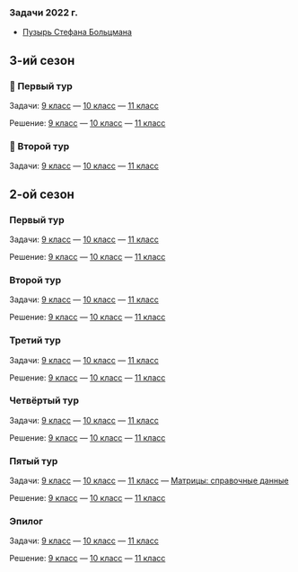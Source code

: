 ### Задачи 2022 г.
- [Пузырь Стефана Больцмана](../lprcup-files/Задача_Пузырь_Стефана_Больцмана.pdf)

## 3-ий сезон
### 🎉 Первый тур
Задачи: [9 класс](../lprcup-files/09.s03.e01_ru.pdf) — [10 класс](../lprcup-files/10.s03.e01_ru.pdf) — [11 класс](../lprcup-files/11.s03.e01_ru.pdf)

Решение: [9 класс](../lprcup-files/09.s03.e01_sol_ru.pdf) — [10 класс](../lprcup-files/10.s03.e01_sol_ru.pdf) — [11 класс](../lprcup-files/11.s03.e01_sol_ru.pdf)

### 🎉 Второй тур
Задачи: [9 класс](../lprcup-files/09.s03.e02_ru.pdf) — [10 класс](../lprcup-files/10.s03.e02_ru.pdf) — [11 класс](../lprcup-files/11.s03.e02_ru.pdf)

<!-- Решение: [9 класс](../lprcup-files/09.s03.e01_sol_ru.pdf) — [10 класс](../lprcup-files/10.s03.e01_sol_ru.pdf) — [11 класс](../lprcup-files/11.s03.e01_sol_ru.pdf) -->

## 2-ой сезон
### Первый тур
Задачи: [9 класс](../lprcup-files/09.s02.e01_ru.pdf) — [10 класс](../lprcup-files/10.s02.e01_ru.pdf) — [11 класс](../lprcup-files/11.s02.e01_ru.pdf)

Решение: [9 класс](../lprcup-files/09.s02.e01_sol_ru.pdf) — [10 класс](../lprcup-files/10.s02.e01_sol_ru.pdf) — [11 класс](../lprcup-files/11.s02.e01_sol_ru.pdf)

### Второй тур
Задачи: [9 класс](../lprcup-files/09.s02.e02_ru.pdf) — [10 класс](../lprcup-files/10.s02.e02_ru.pdf) — [11 класс](../lprcup-files/11.s02.e02_ru.pdf)

Решение: [9 класс](../lprcup-files/09.s02.e02_sol_ru.pdf) — [10 класс](../lprcup-files/10.s02.e02_sol_ru.pdf) — [11 класс](../lprcup-files/11.s02.e02_sol_ru.pdf)

### Третий тур
Задачи: [9 класс](../lprcup-files/09.s02.e03_ru.pdf) — [10 класс](../lprcup-files/10.s02.e03_ru.pdf) — [11 класс](../lprcup-files/11.s02.e03_ru.pdf)

Решение: [9 класс](../lprcup-files/09.s02.e03_sol_ru.pdf) — [10 класс](../lprcup-files/10.s02.e03_sol_ru.pdf) — [11 класс](../lprcup-files/11.s02.e03_sol_ru.pdf)

### Четвёртый тур
Задачи: [9 класс](../lprcup-files/09.s02.e04_ru.pdf) — [10 класс](../lprcup-files/10.s02.e04_ru.pdf) — [11 класс](../lprcup-files/11.s02.e04_ru.pdf)

Решение: [9 класс](../lprcup-files/09.s02.e04_sol_ru.pdf) — [10 класс](../lprcup-files/10.s02.e04_sol_ru.pdf) — [11 класс](../lprcup-files/11.s02.e04_sol_ru.pdf)

### Пятый тур
Задачи: [9 класс](../lprcup-files/09.s02.e05_ru.pdf) — [10 класс](../lprcup-files/10.s02.e05_ru.pdf) — [11 класс](../lprcup-files/11.s02.e05_ru.pdf) — [Матрицы: справочные данные](../lprcup-files/Matrices.s02.e05_ru.pdf)

Решение: [9 класс](../lprcup-files/09.s02.e05_sol_ru.pdf) — [10 класс](../lprcup-files/10.s02.e05_sol_ru.pdf) — [11 класс](../lprcup-files/11.s02.e05_sol_ru.pdf)

### Эпилог
Задачи: [9 класс](../lprcup-files/09.s02.epilogue_ru.pdf) — [10 класс](../lprcup-files/10.s02.epilogue_ru.pdf) — [11 класс](../lprcup-files/11.s02.epilogue_ru.pdf)

Решение: [9 класс](../lprcup-files/09.s02.epilogue_sol_ru.pdf) — [10 класс](../lprcup-files/10.s02.epilogue_sol_ru.pdf) — [11 класс](../lprcup-files/11.s02.epilogue_sol_ru.pdf)